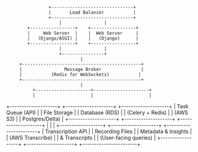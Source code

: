                     +-------------------------------+
                    |       Load Balancer           |
                    +-------------------------------+
                        |                |
            +-----------------+    +-----------------+
            |     Web Server  |    |  Web Server     |
            |   (Django/ASGI) |    |   (Django)      |
            +-----------------+    +-----------------+
                        |                |
                        +----------------+
                                |
         +---------------------------------------------+
         |                Message Broker               |
         |           (Redis for WebSockets)           |
         +---------------------------------------------+
                                |
              +---------------------+---------------------+
              |                     |                     |
  +--------------------+   +--------------------+   +--------------------+
  |   Task Queue (API)  |   |   File Storage    |   | Database (RDS)     |
  |   (Celery + Redis)  |   |   (AWS S3)        |   | Postgres/Delta)    |
  +--------------------+   +--------------------+   +--------------------+
              |                     |                     |
   +------------------+  +--------------------+  +-----------------------+
   | Transcription API |  | Recording Files   |  | Metadata & Insights   |
   | (AWS Transcribe)  |  | & Transcripts     |  | (User-facing queries) |
   +------------------+  +--------------------+  +-----------------------+
